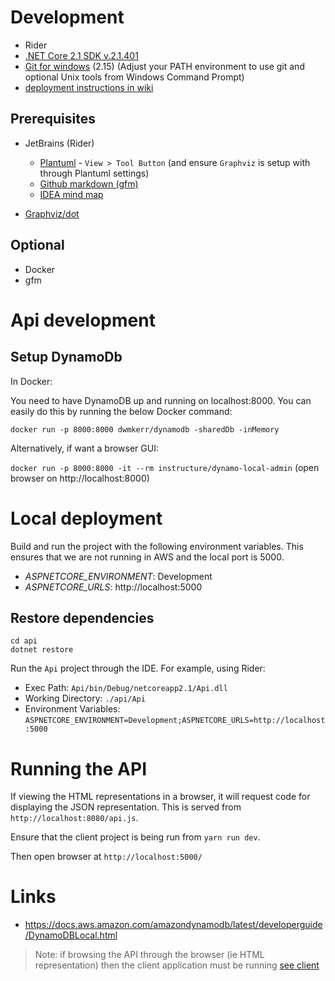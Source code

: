 
# Development

* Rider
* [.NET Core 2.1 SDK v.2.1.401](https://www.microsoft.com/net/download)
* [Git for windows](https://git-scm.com/download/win) (2.15) (Adjust your PATH environment to use git and optional Unix tools from Windows Command Prompt)
* [deployment instructions in wiki](https://github.com/semanticlink/todo-hypermedia/wiki/Home)

## Prerequisites 

* JetBrains (Rider)
   - [Plantuml](https://plugins.jetbrains.com/plugin/7017?pr=idea) - `View > Tool Button` (and ensure `Graphviz` is setup with through Plantuml settings)
   - [Github markdown (gfm)](https://plugins.jetbrains.com/plugin/7701?pr=idea)
   - [IDEA mind map](https://plugins.jetbrains.com/plugin/8045-idea-mind-map)
   
* [Graphviz/dot](http://www.graphviz.org/)

## Optional

* Docker
* gfm

# Api development

## Setup DynamoDb

In Docker:

You need to have DynamoDB up and running on localhost:8000. You can easily do this by running the below Docker command:

`docker run -p 8000:8000 dwmkerr/dynamodb -sharedDb -inMemory`

Alternatively, if want a browser GUI:

`docker run -p 8000:8000 -it --rm instructure/dynamo-local-admin` (open browser on http://localhost:8000)

# Local deployment

Build and run the project with the following environment variables. This ensures that we are not running in AWS and the 
local port is 5000.

* *ASPNETCORE_ENVIRONMENT*: Development
* *ASPNETCORE_URLS*: http://localhost:5000

## Restore dependencies
```
cd api
dotnet restore
```

Run the `Api` project through the IDE. For example, using Rider:

* Exec Path: `Api/bin/Debug/netcoreapp2.1/Api.dll`
* Working Directory: `./api/Api`
* Environment Variables: `ASPNETCORE_ENVIRONMENT=Development;ASPNETCORE_URLS=http://localhost:5000`        

# Running the API

If viewing the HTML representations in a browser, it will request code for displaying the JSON representation. This is served from `http://localhost:8080/api.js`. 

Ensure that the client project is being run from `yarn run dev`.

Then open browser at `http://localhost:5000/`

# Links

* https://docs.aws.amazon.com/amazondynamodb/latest/developerguide/DynamoDBLocal.html

> Note: if browsing the API through the browser (ie HTML representation) then the client application must be running [see client]((https://github.com/semanticlink/client/readme.md))